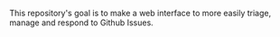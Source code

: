 This repository's goal is to make a web interface to more easily triage, manage and respond to Github Issues.